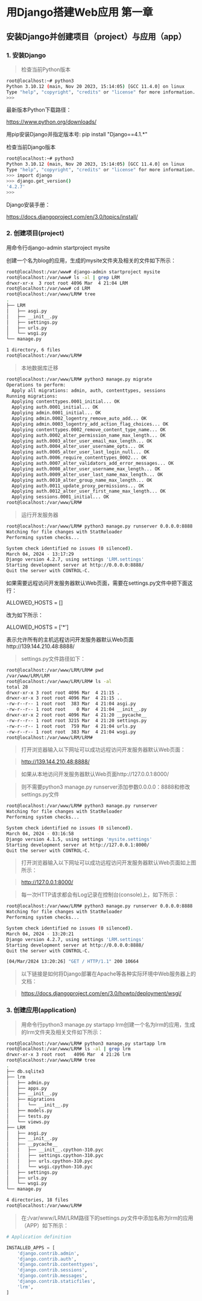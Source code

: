 # 用Django搭建Web应用 第一章
## 安装Django并创建项目（project）与应用（app）
### 1. 安装Django
> 检查当前Python版本
```bash
root@localhost:~# python3
Python 3.10.12 (main, Nov 20 2023, 15:14:05) [GCC 11.4.0] on linux
Type "help", "copyright", "credits" or "license" for more information.
>>> 
```
最新版本Python下载路径：

https://www.python.org/downloads/

用pip安装Django并指定版本号: pip install "Django==4.1.*"

检查当前Django版本
```bash
root@localhost:~# python3
Python 3.10.12 (main, Nov 20 2023, 15:14:05) [GCC 11.4.0] on linux
Type "help", "copyright", "credits" or "license" for more information.
>>> import django
>>> django.get_version()
'4.2.7'
>>> 
```
Django安装手册：

https://docs.djangoproject.com/en/3.0/topics/install/

### 2. 创建项目(project)
用命令行django-admin startproject mysite

创建一个名为blog的应用，生成的mysite文件夹及相关的文件如下所示：

```bash
root@localhost:/var/www# django-admin startproject mysite
root@localhost:/var/www# ls -al | grep LRM
drwxr-xr-x  3 root root 4096 Mar  4 21:04 LRM
root@localhost:/var/www# cd LRM
root@localhost:/var/www/LRM# tree
.
├── LRM
│   ├── asgi.py
│   ├── __init__.py
│   ├── settings.py
│   ├── urls.py
│   └── wsgi.py
└── manage.py

1 directory, 6 files
root@localhost:/var/www/LRM# 
```
> 本地数据库迁移
```bash
root@localhost:/var/www/LRM# python3 manage.py migrate
Operations to perform:
  Apply all migrations: admin, auth, contenttypes, sessions
Running migrations:
  Applying contenttypes.0001_initial... OK
  Applying auth.0001_initial... OK
  Applying admin.0001_initial... OK
  Applying admin.0002_logentry_remove_auto_add... OK
  Applying admin.0003_logentry_add_action_flag_choices... OK
  Applying contenttypes.0002_remove_content_type_name... OK
  Applying auth.0002_alter_permission_name_max_length... OK
  Applying auth.0003_alter_user_email_max_length... OK
  Applying auth.0004_alter_user_username_opts... OK
  Applying auth.0005_alter_user_last_login_null... OK
  Applying auth.0006_require_contenttypes_0002... OK
  Applying auth.0007_alter_validators_add_error_messages... OK
  Applying auth.0008_alter_user_username_max_length... OK
  Applying auth.0009_alter_user_last_name_max_length... OK
  Applying auth.0010_alter_group_name_max_length... OK
  Applying auth.0011_update_proxy_permissions... OK
  Applying auth.0012_alter_user_first_name_max_length... OK
  Applying sessions.0001_initial... OK
root@localhost:/var/www/LRM# 
```
> 运行开发服务器
```bash
root@localhost:/var/www/LRM# python3 manage.py runserver 0.0.0.0:8888
Watching for file changes with StatReloader
Performing system checks...

System check identified no issues (0 silenced).
March 04, 2024 - 13:17:29
Django version 4.2.7, using settings 'LRM.settings'
Starting development server at http://0.0.0.0:8888/
Quit the server with CONTROL-C.
```
如果需要远程访问开发服务器默认Web页面，需要在settings.py文件中把下面这行：

ALLOWED_HOSTS = []

改为如下所示：

ALLOWED_HOSTS = ['*']

表示允许所有的主机远程访问开发服务器默认Web页面http://139.144.210.48:8888/

> settings.py文件路径如下：
```bash
root@localhost:/var/www/LRM/LRM# pwd
/var/www/LRM/LRM
root@localhost:/var/www/LRM/LRM# ls -al
total 28
drwxr-xr-x 3 root root 4096 Mar  4 21:15 .
drwxr-xr-x 3 root root 4096 Mar  4 21:15 ..
-rw-r--r-- 1 root root  383 Mar  4 21:04 asgi.py
-rw-r--r-- 1 root root    0 Mar  4 21:04 __init__.py
drwxr-xr-x 2 root root 4096 Mar  4 21:20 __pycache__
-rw-r--r-- 1 root root 3215 Mar  4 21:20 settings.py
-rw-r--r-- 1 root root  759 Mar  4 21:04 urls.py
-rw-r--r-- 1 root root  383 Mar  4 21:04 wsgi.py
root@localhost:/var/www/LRM/LRM# 
```
> 打开浏览器输入以下网址可以成功远程访问开发服务器默认Web页面：

> http://139.144.210.48:8888/

> 如果从本地访问开发服务器默认Web页面http://127.0.0.1:8000/

> 则不需要python3 manage.py runserver添加参数0.0.0.0：8888和修改settings.py文件
```bash
root@localhost:/var/www/LRM# python3 manage.py runserver
Watching for file changes with StatReloader
Performing system checks...

System check identified no issues (0 silenced).
March 04, 2024 - 03:16:58
Django version 4.1.5, using settings 'mysite.settings'
Starting development server at http://127.0.0.1:8000/
Quit the server with CONTROL-C.
```
> 打开浏览器输入以下网址可以成功远程访问开发服务器默认Web页面如上图所示：

> http://127.0.0.1:8000/

> 每一次HTTP请求都会有Log记录在控制台(console)上，如下所示：
```bash
root@localhost:/var/www/LRM# python3 manage.py runserver 0.0.0.0:8888
Watching for file changes with StatReloader
Performing system checks...

System check identified no issues (0 silenced).
March 04, 2024 - 13:20:21
Django version 4.2.7, using settings 'LRM.settings'
Starting development server at http://0.0.0.0:8888/
Quit the server with CONTROL-C.

[04/Mar/2024 13:20:26] "GET / HTTP/1.1" 200 10664
```
> 以下链接是如何将Django部署在Apache等各种实际环境中Web服务器上的文档：

> https://docs.djangoproject.com/en/3.0/howto/deployment/wsgi/

### 3. 创建应用(application)
> 用命令行python3 manage.py startapp lrm创建一个名为lrm的应用，生成的lrm文件夹及相关文件如下所示：
```bash
root@localhost:/var/www/LRM# python3 manage.py startapp lrm
root@localhost:/var/www/LRM# ls -al | grep lrm
drwxr-xr-x 3 root root   4096 Mar  4 21:26 lrm
root@localhost:/var/www/LRM# tree
.
├── db.sqlite3
├── lrm
│   ├── admin.py
│   ├── apps.py
│   ├── __init__.py
│   ├── migrations
│   │   └── __init__.py
│   ├── models.py
│   ├── tests.py
│   └── views.py
├── LRM
│   ├── asgi.py
│   ├── __init__.py
│   ├── __pycache__
│   │   ├── __init__.cpython-310.pyc
│   │   ├── settings.cpython-310.pyc
│   │   ├── urls.cpython-310.pyc
│   │   └── wsgi.cpython-310.pyc
│   ├── settings.py
│   ├── urls.py
│   └── wsgi.py
└── manage.py

4 directories, 18 files
root@localhost:/var/www/LRM#  
```
> 在:/var/www/LRM/LRM路径下的settings.py文件中添加名称为lrm的应用（APP）如下所示：
```python
# Application definition

INSTALLED_APPS = [
    'django.contrib.admin',
    'django.contrib.auth',
    'django.contrib.contenttypes',
    'django.contrib.sessions',
    'django.contrib.messages',
    'django.contrib.staticfiles',
    'lrm',
]
```
